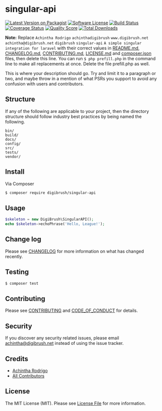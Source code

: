 # singular-api

[![Latest Version on Packagist][ico-version]][link-packagist]
[![Software License][ico-license]](LICENSE.md)
[![Build Status][ico-travis]][link-travis]
[![Coverage Status][ico-scrutinizer]][link-scrutinizer]
[![Quality Score][ico-code-quality]][link-code-quality]
[![Total Downloads][ico-downloads]][link-downloads]

**Note:** Replace ```Achintha Rodrigo``` ```achinthadigibrush``` ```www.digibrush.net``` ```achintha@digibrush.net``` ```digibrush``` ```singular-api``` ```A simple singular integration for laravel``` with their correct values in [README.md](README.md), [CHANGELOG.md](CHANGELOG.md), [CONTRIBUTING.md](CONTRIBUTING.md), [LICENSE.md](LICENSE.md) and [composer.json](composer.json) files, then delete this line. You can run `$ php prefill.php` in the command line to make all replacements at once. Delete the file prefill.php as well.

This is where your description should go. Try and limit it to a paragraph or two, and maybe throw in a mention of what
PSRs you support to avoid any confusion with users and contributors.

## Structure

If any of the following are applicable to your project, then the directory structure should follow industry best practices by being named the following.

```
bin/        
build/
docs/
config/
src/
tests/
vendor/
```


## Install

Via Composer

``` bash
$ composer require digibrush/singular-api
```

## Usage

``` php
$skeleton = new DigiBrush\SingularAPI();
echo $skeleton->echoPhrase('Hello, League!');
```

## Change log

Please see [CHANGELOG](CHANGELOG.md) for more information on what has changed recently.

## Testing

``` bash
$ composer test
```

## Contributing

Please see [CONTRIBUTING](CONTRIBUTING.md) and [CODE_OF_CONDUCT](CODE_OF_CONDUCT.md) for details.

## Security

If you discover any security related issues, please email achintha@digibrush.net instead of using the issue tracker.

## Credits

- [Achintha Rodrigo][link-author]
- [All Contributors][link-contributors]

## License

The MIT License (MIT). Please see [License File](LICENSE.md) for more information.

[ico-version]: https://img.shields.io/packagist/v/digibrush/singular-api.svg?style=flat-square
[ico-license]: https://img.shields.io/badge/license-MIT-brightgreen.svg?style=flat-square
[ico-travis]: https://img.shields.io/travis/digibrush/singular-api/master.svg?style=flat-square
[ico-scrutinizer]: https://img.shields.io/scrutinizer/coverage/g/digibrush/singular-api.svg?style=flat-square
[ico-code-quality]: https://img.shields.io/scrutinizer/g/digibrush/singular-api.svg?style=flat-square
[ico-downloads]: https://img.shields.io/packagist/dt/digibrush/singular-api.svg?style=flat-square

[link-packagist]: https://packagist.org/packages/digibrush/singular-api
[link-travis]: https://travis-ci.org/digibrush/singular-api
[link-scrutinizer]: https://scrutinizer-ci.com/g/digibrush/singular-api/code-structure
[link-code-quality]: https://scrutinizer-ci.com/g/digibrush/singular-api
[link-downloads]: https://packagist.org/packages/digibrush/singular-api
[link-author]: https://github.com/achinthadigibrush
[link-contributors]: ../../contributors
